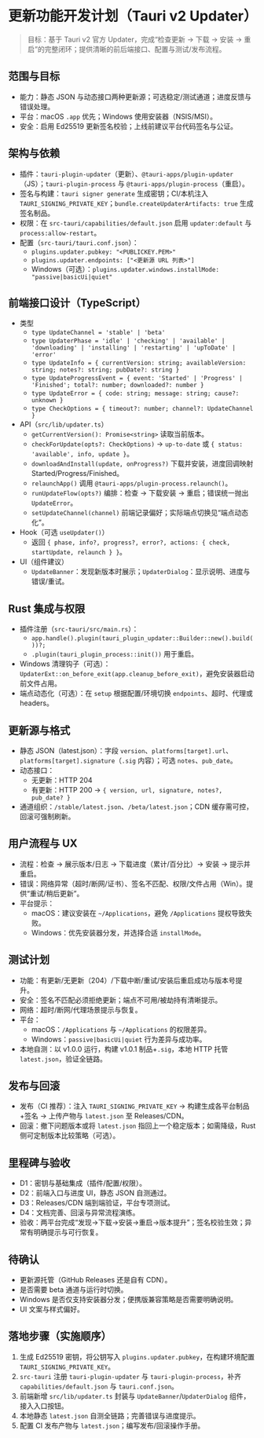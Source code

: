 # 更新功能开发计划（Tauri v2 Updater）

> 目标：基于 Tauri v2 官方 Updater，完成“检查更新 → 下载 → 安装 → 重启”的完整闭环；提供清晰的前后端接口、配置与测试/发布流程。

## 范围与目标
- 能力：静态 JSON 与动态接口两种更新源；可选稳定/测试通道；进度反馈与错误处理。
- 平台：macOS `.app` 优先；Windows 使用安装器（NSIS/MSI）。
- 安全：启用 Ed25519 更新签名校验；上线前建议平台代码签名与公证。

## 架构与依赖
- 插件：`tauri-plugin-updater`（更新）、`@tauri-apps/plugin-updater`（JS）；`tauri-plugin-process` 与 `@tauri-apps/plugin-process`（重启）。
- 签名与构建：`tauri signer generate` 生成密钥；CI/本机注入 `TAURI_SIGNING_PRIVATE_KEY`；`bundle.createUpdaterArtifacts: true` 生成签名制品。
- 权限：在 `src-tauri/capabilities/default.json` 启用 `updater:default` 与 `process:allow-restart`。
- 配置（`src-tauri/tauri.conf.json`）：
  - `plugins.updater.pubkey: "<PUBLICKEY.PEM>"`
  - `plugins.updater.endpoints: ["<更新源 URL 列表>"]`
  - Windows（可选）：`plugins.updater.windows.installMode: "passive|basicUi|quiet"`

## 前端接口设计（TypeScript）
- 类型
  - `type UpdateChannel = 'stable' | 'beta'`
  - `type UpdaterPhase = 'idle' | 'checking' | 'available' | 'downloading' | 'installing' | 'restarting' | 'upToDate' | 'error'`
  - `type UpdateInfo = { currentVersion: string; availableVersion: string; notes?: string; pubDate?: string }`
  - `type UpdateProgressEvent = { event: 'Started' | 'Progress' | 'Finished'; total?: number; downloaded?: number }`
  - `type UpdateError = { code: string; message: string; cause?: unknown }`
  - `type CheckOptions = { timeout?: number; channel?: UpdateChannel }`
- API（`src/lib/updater.ts`）
  - `getCurrentVersion(): Promise<string>` 读取当前版本。
  - `checkForUpdate(opts?: CheckOptions)` → `up-to-date` 或 `{ status: 'available', info, update }`。
  - `downloadAndInstall(update, onProgress?)` 下载并安装，进度回调映射 Started/Progress/Finished。
  - `relaunchApp()` 调用 `@tauri-apps/plugin-process.relaunch()`。
  - `runUpdateFlow(opts?)` 编排：检查 → 下载安装 → 重启；错误统一抛出 `UpdateError`。
  - `setUpdateChannel(channel)` 前端记录偏好；实际端点切换见“端点动态化”。
- Hook（可选 `useUpdater()`）
  - 返回 `{ phase, info?, progress?, error?, actions: { check, startUpdate, relaunch } }`。
- UI（组件建议）
  - `UpdateBanner`：发现新版本时展示；`UpdaterDialog`：显示说明、进度与错误/重试。

## Rust 集成与权限
- 插件注册（`src-tauri/src/main.rs`）：
  - `app.handle().plugin(tauri_plugin_updater::Builder::new().build())?;`
  - `.plugin(tauri_plugin_process::init())` 用于重启。
- Windows 清理钩子（可选）：`UpdaterExt::on_before_exit(app.cleanup_before_exit)`，避免安装器启动前文件占用。
- 端点动态化（可选）：在 `setup` 根据配置/环境切换 `endpoints`、超时、代理或 headers。

## 更新源与格式
- 静态 JSON（latest.json）：字段 `version`、`platforms[target].url`、`platforms[target].signature`（`.sig` 内容）；可选 `notes`、`pub_date`。
- 动态接口：
  - 无更新：HTTP 204
  - 有更新：HTTP 200 → `{ version, url, signature, notes?, pub_date? }`
- 通道组织：`/stable/latest.json`、`/beta/latest.json`；CDN 缓存需可控，回滚可强制刷新。

## 用户流程与 UX
- 流程：检查 → 展示版本/日志 → 下载进度（累计/百分比）→ 安装 → 提示并重启。
- 错误：网络异常（超时/断网/证书）、签名不匹配、权限/文件占用（Win）。提供“重试/稍后更新”。
- 平台提示：
  - macOS：建议安装在 `~/Applications`，避免 `/Applications` 提权导致失败。
  - Windows：优先安装器分发，并选择合适 `installMode`。

## 测试计划
- 功能：有更新/无更新（204）/下载中断/重试/安装后重启成功与版本号提升。
- 安全：签名不匹配必须拒绝更新；端点不可用/被劫持有清晰提示。
- 网络：超时/断网/代理场景提示与恢复。
- 平台：
  - macOS：`/Applications` 与 `~/Applications` 的权限差异。
  - Windows：`passive|basicUi|quiet` 行为差异与成功率。
- 本地自测：以 v1.0.0 运行，构建 v1.0.1 制品+`.sig`，本地 HTTP 托管 `latest.json`，验证全链路。

## 发布与回滚
- 发布（CI 推荐）：注入 `TAURI_SIGNING_PRIVATE_KEY` → 构建生成各平台制品+签名 → 上传产物与 `latest.json` 至 Releases/CDN。
- 回滚：撤下问题版本或将 `latest.json` 指回上一个稳定版本；如需降级，Rust 侧可定制版本比较策略（可选）。

## 里程碑与验收
- D1：密钥与基础集成（插件/配置/权限）。
- D2：前端入口与进度 UI，静态 JSON 自测通过。
- D3：Releases/CDN 端到端验证，平台专项测试。
- D4：文档完善、回滚与异常流程演练。
- 验收：两平台完成“发现→下载→安装→重启→版本提升”；签名校验生效；异常有明确提示与可行恢复。

## 待确认
- 更新源托管（GitHub Releases 还是自有 CDN）。
- 是否需要 beta 通道与运行时切换。
- Windows 是否仅支持安装器分发；便携版兼容策略是否需要明确说明。
- UI 文案与样式偏好。

## 落地步骤（实施顺序）
1) 生成 Ed25519 密钥，将公钥写入 `plugins.updater.pubkey`，在构建环境配置 `TAURI_SIGNING_PRIVATE_KEY`。
2) `src-tauri` 注册 `tauri-plugin-updater` 与 `tauri-plugin-process`，补齐 `capabilities/default.json` 与 `tauri.conf.json`。
3) 前端新增 `src/lib/updater.ts` 封装与 `UpdateBanner`/`UpdaterDialog` 组件，接入入口按钮。
4) 本地静态 `latest.json` 自测全链路；完善错误与进度提示。
5) 配置 CI 发布产物与 `latest.json`；编写发布/回滚操作手册。
